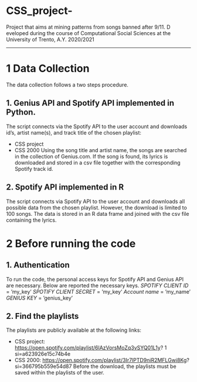 # CSS_project-
Project that aims at mining patterns from songs banned after 9/11. D
eveloped during the course of Computational Social Sciences at the University of Trento, A.Y. 2020/2021

---
# 1 Data Collection
The data collection follows a two steps procedure.

## 1. Genius API and Spotify API implemented in Python.
The script connects via the Spotify API to the user account and downloads id’s,
artist name(s), and track title of the chosen playlist:
- CSS project
- CSS 2000
Using the song title and artist name, the songs are searched in the collection
of Genius.com. If the song is found, its lyrics is downloaded and stored in a csv
file together with the corresponding Spotify track id.
## 2. Spotify API implemented in R
The script connects via Spotify API to the user account and downloads all
possible data from the chosen playlist. However, the download is limited to
100 songs. The data is stored in an R data frame and joined with the csv file
containing the lyrics.

# 2 Before running the code
## 1. Authentication
To run the code, the personal access keys for Spotify API and Genius API are
necessary. Below are reported the necessary keys.
*SPOTIFY CLIENT ID* = ’my_key’
*SPOTIFY CLIENT SECRET* = ’my_key’
*Account name* = ’my_name’
*GENIUS KEY* =
’genius_key’

## 2. Find the playlists
The playlists are publicly available at the following links:
- CSS project: https://open.spotify.com/playlist/6lAzVorsMoZq3vSYQ01L1y?
1
si=a623926e15c74b4e
- CSS 2000: https://open.spotify.com/playlist/3Ir7lPTD9niR2MFLGwi8Kg?
si=366795b559e54d87
Before the download, the playlists must be saved within the playlists of the user.

